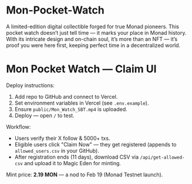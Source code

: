 # Mon-Pocket-Watch

A limited-edition digital collectible forged for true Monad pioneers. This pocket watch doesn’t just tell time — it marks your place in Monad history. With its intricate design and on-chain soul, it’s more than an NFT — it’s proof you were here first, keeping perfect time in a decentralized world.

# Mon Pocket Watch — Claim UI

Deploy instructions:
1. Add repo to GitHub and connect to Vercel.
2. Set environment variables in Vercel (see `.env.example`).
3. Ensure `public/Mon_Watch_SBT.mp4` is uploaded.
4. Deploy — open `/` to test.

Workflow:
- Users verify their X follow & 5000+ txs.
- Eligible users click "Claim Now" — they get registered (appends to `allowed_users.csv` in your GitHub).
- After registration ends (11 days), download CSV via `/api/get-allowed-csv` and upload it to Magic Eden for minting.

Mint price: **2.19 MON** — a nod to Feb 19 (Monad Testnet launch).
